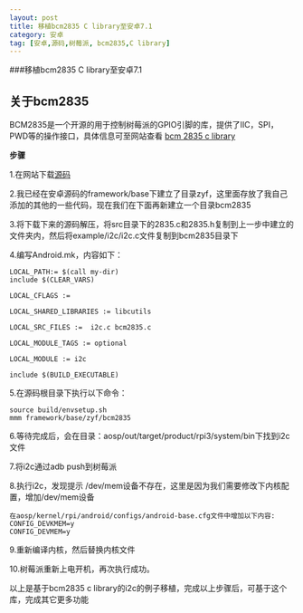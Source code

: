 ```yaml
---
layout: post
title: 移植bcm2835 C library至安卓7.1
category: 安卓
tag: [安卓,源码,树莓派, bcm2835,C library]
---
```

###移植bcm2835 C library至安卓7.1

**关于bcm2835**
---
BCM2835是一个开源的用于控制树莓派的GPIO引脚的库，提供了IIC，SPI，PWD等的操作接口，具体信息可至网站查看 [bcm 2835 c library](http://www.airspayce.com/mikem/bcm2835/)

**步骤**

1.在网站下载[源码](http://www.airspayce.com/mikem/bcm2835/bcm2835-1.52.tar.gz)

2.我已经在安卓源码的framework/base下建立了目录zyf，这里面存放了我自己添加的其他的一些代码，现在我们在下面再新建立一个目录bcm2835

3.将下载下来的源码解压，将src目录下的2835.c和2835.h复制到上一步中建立的文件夹内，然后将example/i2c/i2c.c文件复制到bcm2835目录下

4.编写Android.mk，内容如下：
	
```
LOCAL_PATH:= $(call my-dir)
include $(CLEAR_VARS)

LOCAL_CFLAGS :=

LOCAL_SHARED_LIBRARIES := libcutils

LOCAL_SRC_FILES :=  i2c.c bcm2835.c

LOCAL_MODULE_TAGS := optional

LOCAL_MODULE := i2c

include $(BUILD_EXECUTABLE)
```

5.在源码根目录下执行以下命令：
	
	source build/envsetup.sh
	mmm framework/base/zyf/bcm2835
	
6.等待完成后，会在目录：aosp/out/target/product/rpi3/system/bin下找到i2c文件

7.将i2c通过adb push到树莓派

8.执行i2c，发现提示 /dev/mem设备不存在，这里是因为我们需要修改下内核配置，增加/dev/mem设备
	
	在aosp/kernel/rpi/android/configs/android-base.cfg文件中增加以下内容:
	CONFIG_DEVKMEM=y
	CONFIG_DEVMEM=y
	
9.重新编译内核，然后替换内核文件

10.树莓派重新上电开机，再次执行成功。

以上是基于bcm2835 c library的i2c的例子移植，完成以上步骤后，可基于这个库，完成其它更多功能